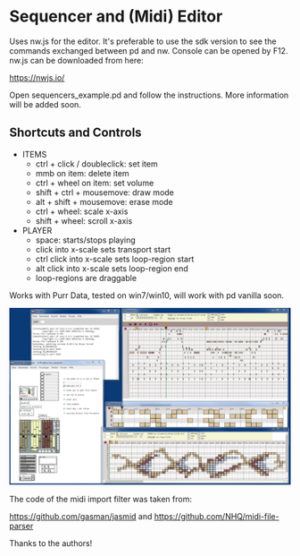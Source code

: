 # Sequencer and (Midi) Editor

Uses nw.js for the editor. It's preferable to use the sdk version to see the commands exchanged between pd and nw.
Console can be opened by F12. nw.js can be downloaded from here:

https://nwjs.io/


Open sequencers_example.pd and follow the instructions. 
More information will be added soon.



## Shortcuts and Controls
- ITEMS
	- ctrl + click / doubleclick: set item
	- mmb on item: delete item
	- ctrl + wheel on item: set volume
	- shift + ctrl + mousemove: draw mode
	- alt + shift + mousemove: erase mode
	- ctrl + wheel: scale x-axis
	- shift + wheel: scroll x-axis
- PLAYER
	- space: starts/stops playing
	- click into x-scale sets transport start
	- ctrl click into x-scale sets loop-region start
	- alt click into x-scale sets loop-region end
	- loop-regions are draggable

Works with Purr Data, tested on win7/win10, will work with pd vanilla soon.
 


![alt tag](js/gui/sequencer.png)



The code of the midi import filter was taken from:

https://github.com/gasman/jasmid and https://github.com/NHQ/midi-file-parser

Thanks to the authors!
